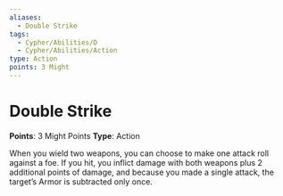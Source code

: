 ```yaml
---
aliases:
  - Double Strike
tags:
  - Cypher/Abilities/D
  - Cypher/Abilities/Action
type: Action
points: 3 Might
---
```


# Double Strike

**Points**: 3 Might Points
**Type**: Action

When you wield two weapons, you can choose to make one attack roll against a foe. If you hit, you inflict damage with both weapons plus 2 additional points of damage, and because you made a single attack, the target’s Armor is subtracted only once.

